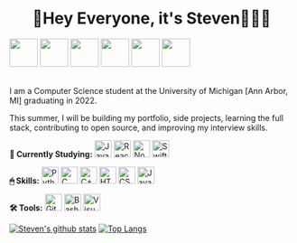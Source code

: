 <div align="center">
	<h1>👋Hey Everyone, it's Steven👨🏻‍💻</h1>
</div>
<a href="https://www.linkedin.com/in/steyen/"><img width="50px" src="https://symbols.getvecta.com/stencil_87/40_linkedin-tile.82c85ff576.svg"/></a>
<a href="https://twitter.com/xosnos"><img width="50px" src="https://symbols.getvecta.com/stencil_98/80_twitter-tile.f83a5d1085.svg"/></a>
<a href="https://www.instagram.com/xosnos/"><img width="50px" src="https://symbols.getvecta.com/stencil_84/47_instagram-tile.25a39d657b.svg"/></a>
<a href="https://www.twitch.tv/xosnos_live"><img width="50px" src="https://symbols.getvecta.com/stencil_98/76_twitch-tile.d5da07d92d.svg"/></a>
<a href="https://open.spotify.com/playlist/1TUkaHs0gFaaNWwDypasNW?si=faf8b3c228d84019"><img width="50px" src="https://symbols.getvecta.com/stencil_96/66_spotify-tile.e5f862c98a.svg"/></a>
<a href="https://www.codecademy.com/profiles/xosnos"><img width="50px" src="https://symbols.getvecta.com/stencil_77/24_codecademy-icon.b15445617f.svg"/></a>
<br>
<br>
<p>I am a Computer Science student at the University of Michigan [Ann Arbor, MI] graduating in 2022.</p>

<p>This summer, I will be building my portfolio, side projects, learning the full stack, contributing to open source, and improving my interview skills.</p>

<p><strong>🌴 Currently Studying:</strong> <img alt="JavaScript" width="30px" src="https://symbols.getvecta.com/stencil_25/40_javascript.4ce34e7594.svg"/>
<img alt="React.js" width="30px" src="https://symbols.getvecta.com/stencil_94/22_react-icon.5883897a74.svg"/>
<img alt="Node.js" width="30px" src="https://symbols.getvecta.com/stencil_89/65_nodejs-icon.a0eb962783.svg"/>
<img alt="Swift" width="30px" src="https://symbols.getvecta.com/stencil_96/150_swift-icon.24c7a886b5.svg"/></p>
<p><strong>🖱 Skills:</strong> <img alt="Python" width="30px" src="https://symbols.getvecta.com/stencil_92/73_python-icon.1aed35c3f5.svg"/>
<img alt="C" width="30px" src="https://upload.wikimedia.org/wikipedia/commons/thumb/1/18/C_Programming_Language.svg/1200px-C_Programming_Language.svg.png"/>
<img alt="C++" width="30px" src="https://upload.wikimedia.org/wikipedia/commons/thumb/1/18/ISO_C%2B%2B_Logo.svg/1200px-ISO_C%2B%2B_Logo.svg.png"/>
<img alt="HTML" width="30px" src="https://symbols.getvecta.com/stencil_25/36_html5.63ca2940ce.svg"/>
<img alt="CSS" width="30px" src="https://symbols.getvecta.com/stencil_25/15_css3.3ce30826ea.svg"/>
<img alt="Java" width="30px" src="https://symbols.getvecta.com/stencil_85/10_java-icon.e6c5a2a97a.svg"/></p>
<p><strong>🛠 Tools:</strong> <img alt="Git" width="30px" src="https://symbols.getvecta.com/stencil_81/42_git-icon.63fe7af15d.svg"/>
<img alt="Bash" width="30px" src="https://symbols.getvecta.com/stencil_75/34_bash-shell-icon.e0e345ff2f.svg"/>
<img alt="Visual Studio Code" width="30px" src="https://upload.wikimedia.org/wikipedia/commons/thumb/9/9a/Visual_Studio_Code_1.35_icon.svg/1024px-Visual_Studio_Code_1.35_icon.svg.png"/></p>

[![Steven's github stats](https://github-readme-stats.vercel.app/api?username=xosnos&count_private=true&show_icons=true&theme=react)](https://github.com/anuraghazra/github-readme-stats)
[![Top Langs](https://github-readme-stats.vercel.app/api/top-langs/?username=xosnos&theme=react)](https://github.com/anuraghazra/github-readme-stats)
